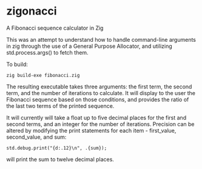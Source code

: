 # zigonacci
A Fibonacci sequence calculator in Zig

This was an attempt to understand how to handle command-line arguments in zig through the use of a General Purpose Allocator, and utilizing std.process.args() to fetch them.

To build:
```
zig build-exe fibonacci.zig
```
The resulting executable takes three arguments: the first term, the second term, and the number of iterations to calculate. It will display to the user the Fibonacci sequence based on those conditions, and provides the ratio of the last two terms of the printed sequence.

It will currently will take a float up to five decimal places for the first and second terms, and an integer for the number of iterations. Precision can be altered by modifying the print statements for each item - first_value, second_value, and sum:
```
std.debug.print("{d:.12}\n", .{sum});
```
will print the sum to twelve decimal places.
